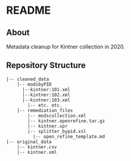 # README

## About

Metadata cleanup for Kintner collection in 2020.

## Repository Structure

```
|-- cleaned_data
    |-- modsbyPID
      |--kintner:101.xml
      |--kintner:102.xml
      |--kintner:103.xml
	    |-- etc. etc.
    |-- remediation_files
        |-- modscollection.xml        
        |-- kintner.openrefine.tar.gz
        |-- kintner.xpr
        |-- splitter_bypid.xsl        
	      |-- open_refine_template.md
|-- original_data
    |-- kintner.csv 
    |-- kintner.xml  

```
